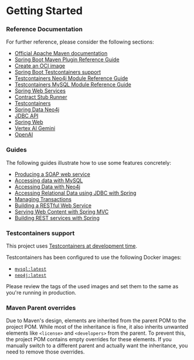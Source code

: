 # Getting Started

### Reference Documentation
For further reference, please consider the following sections:

* [Official Apache Maven documentation](https://maven.apache.org/guides/index.html)
* [Spring Boot Maven Plugin Reference Guide](https://docs.spring.io/spring-boot/3.5.3/maven-plugin)
* [Create an OCI image](https://docs.spring.io/spring-boot/3.5.3/maven-plugin/build-image.html)
* [Spring Boot Testcontainers support](https://docs.spring.io/spring-boot/3.5.3/reference/testing/testcontainers.html#testing.testcontainers)
* [Testcontainers Neo4j Module Reference Guide](https://java.testcontainers.org/modules/databases/neo4j/)
* [Testcontainers MySQL Module Reference Guide](https://java.testcontainers.org/modules/databases/mysql/)
* [Spring Web Services](https://docs.spring.io/spring-boot/3.5.3/reference/io/webservices.html)
* [Contract Stub Runner](https://docs.spring.io/spring-cloud-contract/reference/project-features-stubrunner.html)
* [Testcontainers](https://java.testcontainers.org/)
* [Spring Data Neo4j](https://docs.spring.io/spring-boot/3.5.3/reference/data/nosql.html#data.nosql.neo4j)
* [JDBC API](https://docs.spring.io/spring-boot/3.5.3/reference/data/sql.html)
* [Spring Web](https://docs.spring.io/spring-boot/3.5.3/reference/web/servlet.html)
* [Vertex AI Gemini](https://docs.spring.io/spring-ai/reference/api/chat/vertexai-gemini-chat.html)
* [OpenAI](https://docs.spring.io/spring-ai/reference/api/chat/openai-chat.html)

### Guides
The following guides illustrate how to use some features concretely:

* [Producing a SOAP web service](https://spring.io/guides/gs/producing-web-service/)
* [Accessing data with MySQL](https://spring.io/guides/gs/accessing-data-mysql/)
* [Accessing Data with Neo4j](https://spring.io/guides/gs/accessing-data-neo4j/)
* [Accessing Relational Data using JDBC with Spring](https://spring.io/guides/gs/relational-data-access/)
* [Managing Transactions](https://spring.io/guides/gs/managing-transactions/)
* [Building a RESTful Web Service](https://spring.io/guides/gs/rest-service/)
* [Serving Web Content with Spring MVC](https://spring.io/guides/gs/serving-web-content/)
* [Building REST services with Spring](https://spring.io/guides/tutorials/rest/)

### Testcontainers support

This project uses [Testcontainers at development time](https://docs.spring.io/spring-boot/3.5.3/reference/features/dev-services.html#features.dev-services.testcontainers).

Testcontainers has been configured to use the following Docker images:

* [`mysql:latest`](https://hub.docker.com/_/mysql)
* [`neo4j:latest`](https://hub.docker.com/_/neo4j)

Please review the tags of the used images and set them to the same as you're running in production.

### Maven Parent overrides

Due to Maven's design, elements are inherited from the parent POM to the project POM.
While most of the inheritance is fine, it also inherits unwanted elements like `<license>` and `<developers>` from the parent.
To prevent this, the project POM contains empty overrides for these elements.
If you manually switch to a different parent and actually want the inheritance, you need to remove those overrides.

